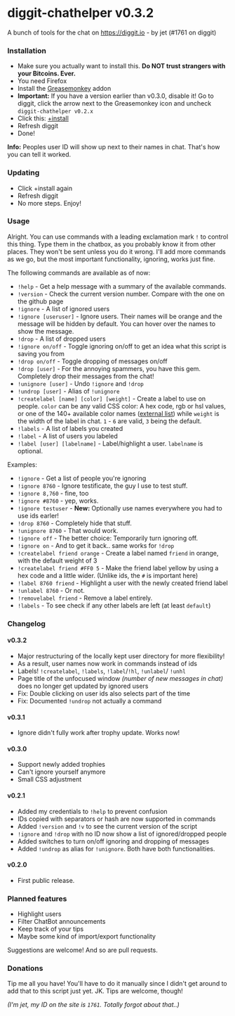 # diggit-chathelper v0.3.2

A bunch of tools for the chat on https://diggit.io - by jet (#1761 on diggit)

### Installation

- Make sure you actually want to install this. **Do NOT trust strangers with your Bitcoins. Ever.**
- You need Firefox
- Install the [Greasemonkey](https://addons.mozilla.org/en-US/firefox/addon/greasemonkey/) addon
- **Important:** If you have a version earlier than v0.3.0, disable it! Go to diggit, click the arrow next to the Greasemonkey icon and uncheck `diggit-chathelper v0.2.x`
- Click this: [+install](https://github.com/jetbtc/diggit-chathelper/raw/master/diggit-chathelper.user.js)
- Refresh diggit
- Done!

**Info:** Peoples user ID will show up next to their names in chat. That's how you can tell it worked.

### Updating

- Click +install again
- Refresh diggit
- No more steps. Enjoy!

### Usage

Alright. You can use commands with a leading exclamation mark `!` to control this thing. Type them in the chatbox, as you probably know it from other places. They won't be sent unless you do it wrong. I'll add more commands as we go, but the most important functionality, ignoring, works just fine.

The following commands are available as of now:

- `!help` - Get a help message with a summary of the available commands.
- `!version` - Check the current version number. Compare with the one on the github page
- `!ignore` - A list of ignored users
- `!ignore [useruser]` - Ignore users. Their names will be orange and the message will be hidden by default. You can hover over the names to show the message.
- `!drop` - A list of dropped users
- `!ignore on/off` - Toggle ignoring on/off to get an idea what this script is saving you from
- `!drop on/off` - Toggle dropping of messages on/off
- `!drop [user]` - For the annoying spammers, you have this gem. Completely drop their messages from the chat!
- `!unignore [user]` - Undo `!ignore` and `!drop`
- `!undrop [user]` - Alias of `!unignore`
- `!createlabel [name] [color] [weight]` - Create a label to use on people. `color` can be any valid CSS color: A hex code, rgb or hsl values, or one of the 140+ available color names ([external list](http://www.cssportal.com/css3-color-names/)) while `weight` is the width of the label in chat. `1` - `6` are valid, `3` being the default.
- `!labels` - A list of labels you created
- `!label` - A list of users you labeled
- `!label [user] [labelname]` - Label/highlight a user. `labelname` is optional.

Examples:

- `!ignore` - Get a list of people you're ignoring
- `!ignore 8760` - Ignore testificate, the guy I use to test stuff.
- `!ignore 8,760` - fine, too
- `!ignore #8760` - yep, works.
- `!ignore testuser` - **New:** Optionally use names everywhere you had to use ids earler!
- `!drop 8760` - Completely hide that stuff.
- `!unignore 8760` - That would work.
- `!ignore off` - The better choice: Temporarily turn ignoring off.
- `!ignore on` - And to get it back.. same works for `!drop`
- `!createlabel friend orange` - Create a label named `friend` in orange, with the default weight of 3
- `!createlabel friend #FF0 5` - Make the friend label yellow by using a hex code and a little wider. (Unlike ids, the `#` is important here)
- `!label 8760 friend` - Highlight a user with the newly created friend label
- `!unlabel 8760` - Or not.
- `!removelabel friend` - Remove a label entirely.
- `!labels` - To see check if any other labels are left (at least `default`)

### Changelog

#### v0.3.2
- Major restructuring of the locally kept user directory for more flexibility!
- As a result, user names now work in commands instead of ids
- Labels! `!createlabel`, `!labels`, `!label`/`!hl`, `!unlabel`/ `!unhl`
- Page title of the unfocused window *(number of new messages in chat)* does no longer get updated by ignored users
- Fix: Double clicking on user ids also selects part of the time
- Fix: Documented `!undrop` not actually a command

#### v0.3.1
- Ignore didn't fully work after trophy update. Works now!

#### v0.3.0
- Support newly added trophies
- Can't ignore yourself anymore
- Small CSS adjustment

#### v0.2.1
- Added my credentials to `!help` to prevent confusion
- IDs copied with separators or hash are now supported in commands
- Added `!version` and `!v` to see the current version of the script
- `!ignore` and `!drop` with no ID now show a list of ignored/dropped people
- Added switches to turn on/off ignoring and dropping of messages
- Added `!undrop` as alias for `!unignore`. Both have both functionalities.

#### v0.2.0
- First public release.

### Planned features

- Highlight users
- Filter ChatBot announcements
- Keep track of your tips
- Maybe some kind of import/export functionality

Suggestions are welcome! And so are pull requests.

### Donations

Tip me all you have! You'll have to do it manually since I didn't get around to add that to this script just yet. JK. Tips are welcome, though!

*(I'm jet, my ID on the site is `1761`. Totally forgot about that..)*
